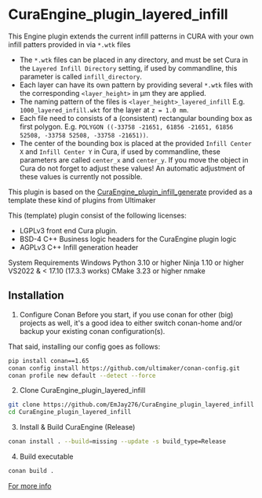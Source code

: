 # CuraEngine_plugin_layered_infill
This Engine plugin extends the current infill patterns in CURA with  your own infill patters provided in via `*.wtk` files

- The `*.wtk` files can be placed in any directory, and must be set Cura in the `Layered Infill Directory` setting, if used by commandline, this parameter is called `infill_directory`.
- Each layer can have its own pattern by providing several `*.wtk` files with the corresponding `<layer_height>` in µm they are applied. 
- The naming pattern of the files is `<layer_height>_layered_infill` E.g. `1000_layered_infill.wkt` for the layer at `z = 1.0 mm`.
- Each file need to consists of a (consistent) rectangular bounding box as first polygon. E.g. `POLYGON ((-33758 -21651, 61856 -21651, 61856 52508, -33758 52508, -33758 -21651))`.
- The center of the bounding box is placed at the provided `Infill Center X` and `Infill Center Y` in Cura, if used by commandline, these parameters are called `center_x` and `center_y`. If you move the object in Cura do not forget to adjust these values! An automatic adjustment of these values is currently not possible.

This plugin is based on the [CuraEngine_plugin_infill_generate](https://github.com/Ultimaker/CuraEngine_plugin_infill_generate) provided as a template these kind of plugins from Ultimaker

This (template) plugin consist of the following licenses:

- LGPLv3 front end Cura plugin.
- BSD-4 C++ Business logic headers for the CuraEngine plugin logic
- AGPLv3 C++ Infill generation header

System Requirements
Windows
    Python 3.10 or higher
    Ninja 1.10 or higher
    VS2022 & < 17.10 (17.3.3 works)
    CMake 3.23 or higher
    nmake


## Installation

1. Configure Conan
   Before you start, if you use conan for other (big) projects as well, it's a good idea to either switch conan-home and/or backup your existing conan configuration(s).

That said, installing our config goes as follows:
```bash
pip install conan==1.65
conan config install https://github.com/ultimaker/conan-config.git
conan profile new default --detect --force
```
2. Clone CuraEngine_plugin_layered_infill
```bash
git clone https://github.com/EmJay276/CuraEngine_plugin_layered_infill CuraEngine_plugin_layered_infill
cd CuraEngine_plugin_layered_infill
```

3. Install & Build CuraEngine (Release)
```bash
conan install . --build=missing --update -s build_type=Release
```

4. Build executable
```bash
conan build .
```

[For more info](https://github.com/Ultimaker/CuraEngine/wiki/Building-CuraEngine-From-Source)
